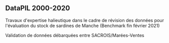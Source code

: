 ## DataPIL 2000-2020

Travaux d'expertise halieutique dans le cadre de révision des données pour l'évaluation du stock de sardines de Manche (Benchmark fin février 2021)

Validation de données débarquées entre SACROIS/Marées-Ventes



